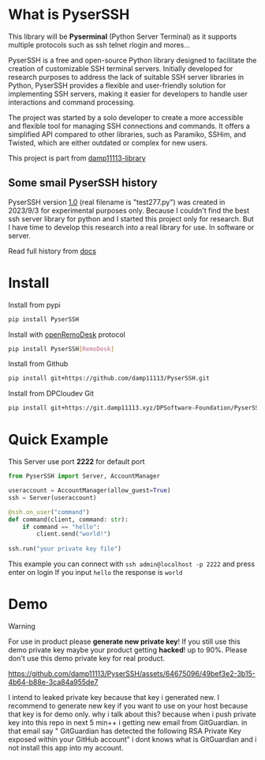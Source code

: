 # What is PyserSSH

This library will be **Pyserminal** (Python Server Terminal) as it supports multiple protocols such as ssh telnet rlogin and mores...

PyserSSH is a free and open-source Python library designed to facilitate the creation of customizable SSH terminal servers. Initially developed for research purposes to address the lack of suitable SSH server libraries in Python, PyserSSH provides a flexible and user-friendly solution for implementing SSH servers, making it easier for developers to handle user interactions and command processing.

The project was started by a solo developer to create a more accessible and flexible tool for managing SSH connections and commands. It offers a simplified API compared to other libraries, such as Paramiko, SSHim, and Twisted, which are either outdated or complex for new users.

This project is part from [damp11113-library](https://github.com/damp11113/damp11113-library)

## Some smail PyserSSH history
PyserSSH version [1.0](https://github.com/DPSoftware-Foundation/PyserSSH/releases/download/Legacy/PyserSSH10.py) (real filename is "test277.py") was created in 2023/9/3 for experimental purposes only. Because I couldn't find the best ssh server library for python and I started this project only for research. But I have time to develop this research into a real library for use. In software or server.

Read full history from [docs](https://damp11113.xyz/PyserSSHDocs/history.html)

# Install
Install from pypi
```bash
pip install PyserSSH
```
Install with [openRemoDesk](https://github.com/DPSoftware-Foundation/openRemoDesk) protocol
```bash
pip install PyserSSH[RemoDesk]
```
Install from Github
```bash
pip install git+https://github.com/damp11113/PyserSSH.git
```
Install from DPCloudev Git
```bash
pip install git+https://git.damp11113.xyz/DPSoftware-Foundation/PyserSSH.git
```

# Quick Example
This Server use port **2222** for default port
```py
from PyserSSH import Server, AccountManager

useraccount = AccountManager(allow_guest=True)
ssh = Server(useraccount)

@ssh.on_user("command")
def command(client, command: str):
    if command == "hello":
        client.send("world!")
        
ssh.run("your private key file")
```
This example you can connect with `ssh admin@localhost -p 2222` and press enter on login
If you input `hello` the response is `world`

# Demo
> [!WARNING]  
> For use in product please **generate new private key**! If you still use this demo private key maybe your product getting **hacked**! up to 90%. Please don't use this demo private key for real product.

https://github.com/damp11113/PyserSSH/assets/64675096/49bef3e2-3b15-4b64-b88e-3ca84a955de7

I intend to leaked private key because that key i generated new. I recommend to generate new key if you want to use on your host because that key is for demo only.
why i talk about this? because when i push private key into this repo in next 5 min++ i getting new email from GitGuardian. in that email say "
GitGuardian has detected the following RSA Private Key exposed within your GitHub account" i dont knows what is GitGuardian and i not install this app into my account.
